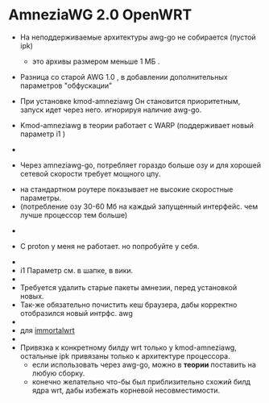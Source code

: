 # AmneziaWG 2.0 OpenWRT 

+ На неподдерживаемые архитектуры awg-go не собирается (пустой ipk)
  - это архивы размером меньше 1 МБ .

+ Разница со старой AWG 1.0 , в добавлении дополнительных параметров "обфускации"
+ При установке kmod-amneziawg Он становится приоритетным, запуск идет через него. игнорируя наличие awg-go.
+ Kmod-amneziawg в теории работает с WARP (поддерживает новый параметр i1 )
+ 
+ Через amneziawg-go, потребляет гораздо больше озу и для хорошей сетевой скорости требует мощного цпу.
 - на стандартном роутере показывает не высокие скоростные параметры.
 - (потребление озу 30-60 Мб на каждый запущенный интерфейс. чем лучше процессор тем больше)
+
- С proton у меня не работает. но попробуйте у себя.
+
+  i1 Параметр см. в шапке, в вики.
+
+ Требуется удалить старые пакеты амнезии, перед установкой новых.
+ Так-же обязательно почистить кеш браузера, дабы корректно отобразился новый интрфс. awg
+
+ для [immortalwrt](https://github.com/samara15321/awg2/releases)
+
+ Привязка к конкретному билду wrt только у kmod-amneziawg, остальные ipk привязаны только к архитектуре процессора.
  - если использовать через awg-go, можно в **теории** поставить на любую сборку.
  - конечно желательно что-бы был приблизительно схожий билд ядра wrt, дабы избежать корневой несовместимости.

